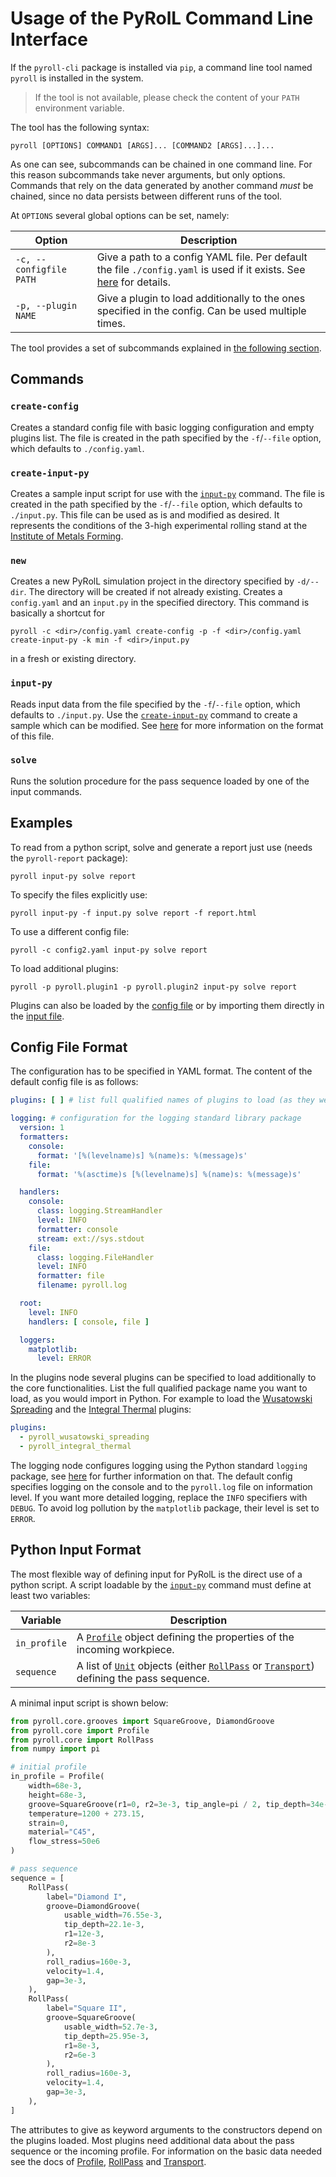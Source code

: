 # Usage of the PyRolL Command Line Interface

If the `pyroll-cli` package is installed via `pip`, a command line tool named `pyroll` is installed in the system.

> If the tool is not available, please check the content of your `PATH` environment variable.

The tool has the following syntax:

    pyroll [OPTIONS] COMMAND1 [ARGS]... [COMMAND2 [ARGS]...]...

As one can see, subcommands can be chained in one command line. For this reason subcommands take never arguments, but
only options. Commands that rely on the data generated by another command *must* be chained, since no data persists
between different runs of the tool.

At `OPTIONS` several global options can be set, namely:

| Option                  | Description                                                                                                                                |
|-------------------------|--------------------------------------------------------------------------------------------------------------------------------------------|
| `-c, --configfile PATH` | Give a path to a config YAML file. Per default the file `./config.yaml` is used if it exists. See [here](#config-file-format) for details. |
| `-p, --plugin NAME`     | Give a plugin to load additionally to the ones specified in the config. Can be used multiple times.                                        |

The tool provides a set of subcommands explained in [the following section](#commands).

## Commands

### `create-config`

Creates a standard config file with basic logging configuration and empty plugins list. The file is created in the path
specified by the `-f`/`--file` option, which defaults to `./config.yaml`.

### `create-input-py`

Creates a sample input script for use with the [`input-py`](#input-py) command. The file is created in the path
specified by the `-f`/`--file` option, which defaults to `./input.py`. This file can be used as is and modified as
desired. It represents the conditions of the 3-high experimental rolling stand at
the [Institute of Metals Forming](https://tu-freiberg.de/en/fakult5/imf).

### `new`

Creates a new PyRolL simulation project in the directory specified by `-d/--dir`. 
The directory will be created if not already existing.
Creates a `config.yaml` and an `input.py` in the specified directory.
This command is basically a shortcut for 

    pyroll -c <dir>/config.yaml create-config -p -f <dir>/config.yaml create-input-py -k min -f <dir>/input.py 

in a fresh or existing directory.

### `input-py`

Reads input data from the file specified by the `-f`/`--file` option, which defaults to `./input.py`. Use
the [`create-input-py`](#create-input-py) command to create a sample which can be modified.
See [here](#python-input-format) for more information on the format of this file.

### `solve`

Runs the solution procedure for the pass sequence loaded by one of the input commands.

## Examples

To read from a python script, solve and generate a report just use (needs the `pyroll-report` package):

    pyroll input-py solve report

To specify the files explicitly use:

    pyroll input-py -f input.py solve report -f report.html

To use a different config file:

    pyroll -c config2.yaml input-py solve report

To load additional plugins:

    pyroll -p pyroll.plugin1 -p pyroll.plugin2 input-py solve report

Plugins can also be loaded by the [config file](#config-file-format) or by importing them directly in the [input file](#python-input-format).

## Config File Format

The configuration has to be specified in YAML format. The content of the default config file is as follows:

```yaml
plugins: [ ] # list full qualified names of plugins to load (as they were importable in real python code)

logging: # configuration for the logging standard library package
  version: 1
  formatters:
    console:
      format: '[%(levelname)s] %(name)s: %(message)s'
    file:
      format: '%(asctime)s [%(levelname)s] %(name)s: %(message)s'

  handlers:
    console:
      class: logging.StreamHandler
      level: INFO
      formatter: console
      stream: ext://sys.stdout
    file:
      class: logging.FileHandler
      level: INFO
      formatter: file
      filename: pyroll.log

  root:
    level: INFO
    handlers: [ console, file ]

  loggers:
    matplotlib:
      level: ERROR
```

In the plugins node several plugins can be specified to load additionally to the core functionalities. List the full
qualified package name you want to load, as you would import in Python. For example to load
the [Wusatowski Spreading](https://github.com/pyroll-project/pyroll-wusatowski-spreading) and
the [Integral Thermal](https://github.com/pyroll-project/pyroll-wusatowski-spreading)
plugins:

```yaml
plugins:
  - pyroll_wusatowski_spreading
  - pyroll_integral_thermal
```

The logging node configures logging using the Python standard `logging` package,
see [here](https://docs.python.org/3/howto/logging.html) for further information on that. The default config specifies
logging on the console and to the `pyroll.log` file on information level. If you want more detailed logging, replace
the `INFO` specifiers with `DEBUG`. To avoid log pollution by the `matplotlib` package, their level is set to `ERROR`.

## Python Input Format

The most flexible way of defining input for PyRolL is the direct use of a python script. A script loadable by
the [`input-py`](#input-py) command must define at least two variables:

| Variable     | Description                                                                                                                                        |
|--------------|----------------------------------------------------------------------------------------------------------------------------------------------------|
| `in_profile` | A [`Profile`](../core/profile.md) object defining the properties of the incoming workpiece.                                                                |
| `sequence`   | A list of [`Unit`](../core/units.md) objects (either [`RollPass`](../core/units.md#roll-passes) or [`Transport`](../core/units.md#transports)) defining the pass sequence. |

A minimal input script is shown below:

```python
from pyroll.core.grooves import SquareGroove, DiamondGroove
from pyroll.core import Profile
from pyroll.core import RollPass
from numpy import pi

# initial profile
in_profile = Profile(
    width=68e-3,
    height=68e-3,
    groove=SquareGroove(r1=0, r2=3e-3, tip_angle=pi / 2, tip_depth=34e-3),
    temperature=1200 + 273.15,
    strain=0,
    material="C45",
    flow_stress=50e6
)

# pass sequence
sequence = [
    RollPass(
        label="Diamond I",
        groove=DiamondGroove(
            usable_width=76.55e-3,
            tip_depth=22.1e-3,
            r1=12e-3,
            r2=8e-3
        ),
        roll_radius=160e-3,
        velocity=1.4,
        gap=3e-3,
    ),
    RollPass(
        label="Square II",
        groove=SquareGroove(
            usable_width=52.7e-3,
            tip_depth=25.95e-3,
            r1=8e-3,
            r2=6e-3
        ),
        roll_radius=160e-3,
        velocity=1.4,
        gap=3e-3,
    ),
]
```

The attributes to give as keyword arguments to the constructors depend on the plugins loaded. Most plugins need
additional data about the pass sequence or the incoming profile. For information on the basic data needed see the docs
of [Profile](../core/profile.md), [RollPass](../core/units.md#roll-passes) and [Transport](../core/units.md#transports).
